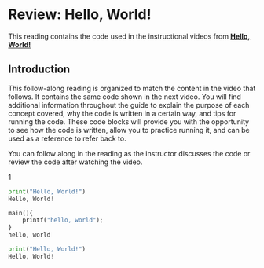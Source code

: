 # Review: Hello, World!

This reading contains the code used in the instructional videos from [**Hello, World!**](https://www.coursera.org/learn/python-crash-course/lecture/C5koy/hello-world)

## **Introduction**

This follow-along reading is organized to match the content in the video that follows. It contains the same code shown in the next video. You will find additional information throughout the guide to explain the purpose of each concept covered, why the code is written in a certain way, and tips for running the code. These code blocks will provide you with the opportunity to see how the code is written, allow you to practice running it, and can be used as a reference to refer back to. 

You can follow along in the reading as the instructor discusses the code or review the code after watching the video.

1

```python
print("Hello, World!")
Hello, World!
```





```python
main(){
    printf("hello, world");
}
hello, world
```



```python
print("Hello, World!")
Hello, World!
```


